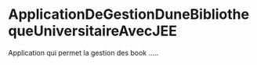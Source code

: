 # ApplicationDeGestionDuneBibliothequeUniversitaireAvecJEE
Application qui permet la gestion des book .....
